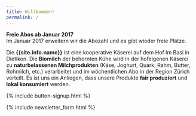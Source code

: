 ```yaml
---
title: Willkommen!
permalink: /
---
```


<div class="alert alert-success" role="alert" data-href="/genossenschaft/#abo-bestellen">
    <div style="font-weight:bold;">Freie Abos ab Januar 2017</div>
     Im Januar 2017 erweitern wir die Abozahl und es gibt wieder freie Plätze.
</div>

Die **{{site.info.name}}** ist eine kooperative Käserei auf dem
Hof Im Basi in Dietikon. Die **Biomilch** der behornten Kühe wird in der
hofeigenen Käserei zu **naturbelassenen Milchprodukten** (Käse, Joghurt, Quark,
Rahm, Butter, Rohmilch, etc.) verarbeitet und im wöchentlichen Abo in der Region
Zürich verteilt. Es ist uns ein Anliegen, dass unsere Produkte **fair produziert**
und **lokal konsumiert** werden.

{% include button-signup.html %}


{% include newsletter_form.html %}
